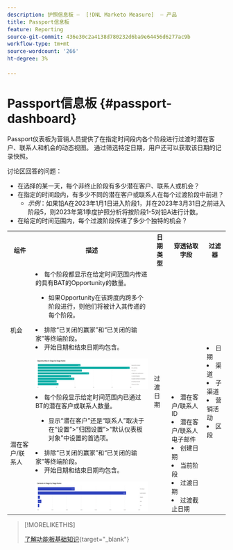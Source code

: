 ```yaml
---
description: 护照信息板 —  [!DNL Marketo Measure]  — 产品
title: Passport信息板
feature: Reporting
source-git-commit: 436e30c2a4138d780232d6ba9e64456d6277ac9b
workflow-type: tm+mt
source-wordcount: '266'
ht-degree: 3%

---
```


# Passport信息板 {#passport-dashboard}

Passport仪表板为营销人员提供了在指定时间段内各个阶段进行过渡时潜在客户、联系人和机会的动态视图。 通过筛选特定日期，用户还可以获取该日期的记录快照。

讨论区回答的问题：

* 在选择的某一天，每个非终止阶段有多少潜在客户、联系人或机会？
* 在指定的时间段内，有多少不同的潜在客户或联系人在每个过渡阶段中前进？
   * _示例_：如果铅A在2023年1月1日进入阶段1，并在2023年3月31日之前进入阶段5，则2023年第1季度护照分析将按阶段1-5对铅A进行计数。
* 在给定的时间范围内，每个过渡阶段传递了多少个独特的机会？

<table style="table-layout:auto"> 
<tbody>
<tr> 
   <th>组件</th> 
   <th>描述</th>
   <th>日期类型</th>
   <th>穿透钻取字段</th>
   <th>过滤器</th>
  </tr>
  <tr>
    <td>机会</td>
    <td><li>每个阶段都显示在给定时间范围内传递的具有BAT的Opportunity的数量。</li>
<ul style="padding-left: 30px;"><li>如果Opportunity在该跨度内跨多个阶段进行，则他们将被计入其传递的每个阶段。</li></ul>
<li>排除“已关闭的赢家”和“已关闭的输家”等终端阶段。</li>
<li>开始日期和结束日期均包含。</li>
<br/><img src="assets/passport-dashboard-1.png" width="600"></td>
    <td rowspan="2">过渡日期</td>
    <td></td>
    <td rowspan="2"><li>日期</li>
<li>渠道</li>
<li>子渠道</li>
<li>营销活动</li>
<li>区段</li></td>
  </tr>
  <tr>
    <td>潜在客户/联系人</td>
    <td><li>每个阶段显示给定时间范围内已通过BT的潜在客户或联系人数量。</li>
<ul style="padding-left: 30px;"><li>显示“潜在客户”还是“联系人”取决于在“设置”&gt;“归因设置”&gt;“默认仪表板对象”中设置的首选项。</li></ul>
<li>排除“已关闭的赢家”和“已关闭的输家”等终端阶段。</li>
<li>开始日期和结束日期均包含。</li>
<br/><img src="assets/passport-dashboard-2.png" width="600"></td>
    <td><li>潜在客户/联系人ID</li>
<li>潜在客户/联系人电子邮件</li>
<li>创建日期</li>
<li>当前阶段</li>
<li>过渡日期</li>
<li>过渡截止日期</li></td>
  </tr>
</tbody>
</table>

>[!MORELIKETHIS]
>
>[了解功能板基础知识](/help/marketo-measure-discover-ui/dashboards/discover-dashboard-basics.md){target="_blank"}

